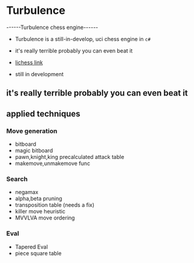 # Turbulence

------Turbulence chess engine------
- Turbulence is a still-in-develop, uci chess engine in `c#`
- it's really terrible probably you can even beat it

- [lichess link](https://lichess.org/@/turbulencebot) 

- still in development

## it's really terrible probably you can even beat it
## applied techniques
### Move generation
- bitboard
- magic bitboard
- pawn,knight,king precalculated attack table
- makemove,unmakemove func

### Search
- negamax
- alpha,beta pruning
- transposition table (needs a fix)
- killer move heuristic
- MVVLVA move ordering

### Eval
- Tapered Eval
- piece square table

